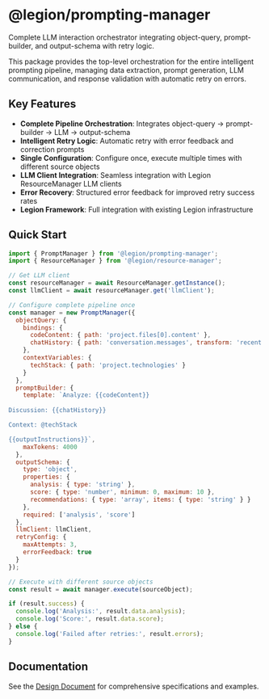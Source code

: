 # @legion/prompting-manager

Complete LLM interaction orchestrator integrating object-query, prompt-builder, and output-schema with retry logic.

This package provides the top-level orchestration for the entire intelligent prompting pipeline, managing data extraction, prompt generation, LLM communication, and response validation with automatic retry on errors.

## Key Features

- **Complete Pipeline Orchestration**: Integrates object-query → prompt-builder → LLM → output-schema
- **Intelligent Retry Logic**: Automatic retry with error feedback and correction prompts
- **Single Configuration**: Configure once, execute multiple times with different source objects
- **LLM Client Integration**: Seamless integration with Legion ResourceManager LLM clients
- **Error Recovery**: Structured error feedback for improved retry success rates
- **Legion Framework**: Full integration with existing Legion infrastructure

## Quick Start

```javascript
import { PromptManager } from '@legion/prompting-manager';
import { ResourceManager } from '@legion/resource-manager';

// Get LLM client
const resourceManager = await ResourceManager.getInstance();
const llmClient = await resourceManager.get('llmClient');

// Configure complete pipeline once
const manager = new PromptManager({
  objectQuery: {
    bindings: {
      codeContent: { path: 'project.files[0].content' },
      chatHistory: { path: 'conversation.messages', transform: 'recent', count: 5 }
    },
    contextVariables: {
      techStack: { path: 'project.technologies' }
    }
  },
  promptBuilder: {
    template: `Analyze: {{codeContent}}
    
Discussion: {{chatHistory}}

Context: @techStack

{{outputInstructions}}`,
    maxTokens: 4000
  },
  outputSchema: {
    type: 'object',
    properties: {
      analysis: { type: 'string' },
      score: { type: 'number', minimum: 0, maximum: 10 },
      recommendations: { type: 'array', items: { type: 'string' } }
    },
    required: ['analysis', 'score']
  },
  llmClient: llmClient,
  retryConfig: {
    maxAttempts: 3,
    errorFeedback: true
  }
});

// Execute with different source objects
const result = await manager.execute(sourceObject);

if (result.success) {
  console.log('Analysis:', result.data.analysis);
  console.log('Score:', result.data.score);
} else {
  console.log('Failed after retries:', result.errors);
}
```

## Documentation

See the [Design Document](./docs/DESIGN.md) for comprehensive specifications and examples.